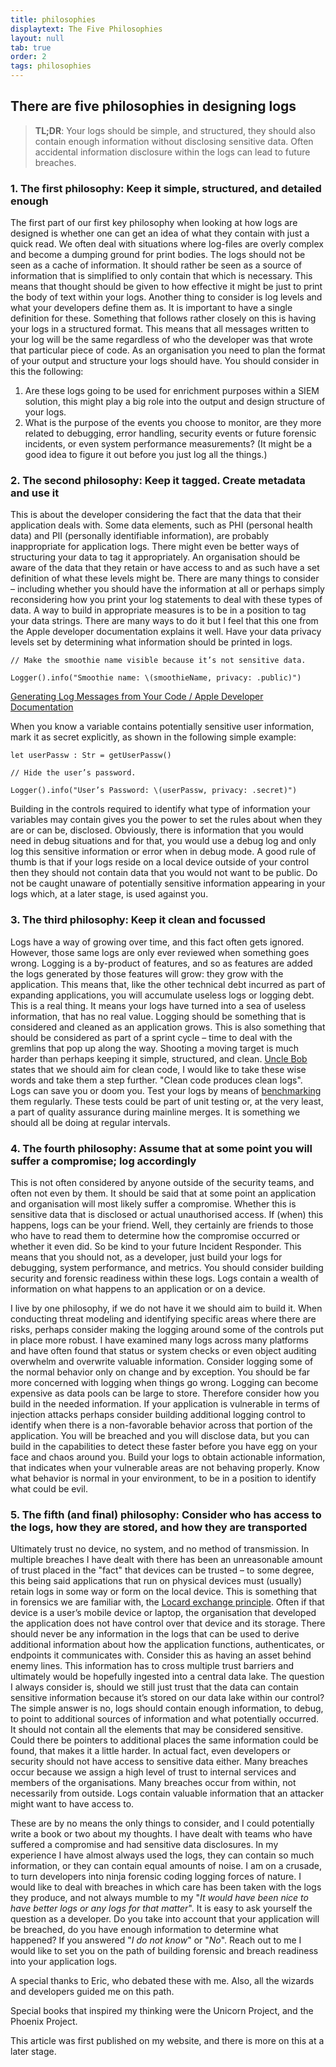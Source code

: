 ```yaml
---
title: philosophies
displaytext: The Five Philosophies
layout: null
tab: true
order: 2
tags: philosophies
---
```


## There are five philosophies in designing logs

> **TL;DR**: Your logs should be simple, and structured, they should also contain enough information without disclosing
> sensitive data. Often accidental information disclosure within the logs can lead to future breaches.

### 1. The first philosophy: Keep it simple, structured, and detailed enough

The first part of our first key philosophy when looking at how logs are designed is whether one can get an idea of what
they contain with just a quick read. We often deal with situations where log-files are overly complex and become a
dumping ground for print bodies. The logs should not be seen as a cache of information. It should rather be seen as a
source of information that is simplified to only contain that which is necessary. This means that thought should be
given to how effective it might be just to print the body of text within your logs. Another thing to consider is log
levels and what your developers define them as. It is important to have a single definition for these. Something that
follows rather closely on this is having your logs in a structured format. This means that all messages written to your
log will be the same regardless of who the developer was that wrote that particular piece of code. As an organisation
you need to plan the format of your output and structure your logs should have. You should consider in this the
following:

1. Are these logs going to be used for enrichment purposes within a SIEM solution, this might play a big role into the
   output and design structure of your logs.
1. What is the purpose of the events you choose to monitor, are they more related to debugging, error handling, security
   events or future forensic incidents, or even system performance measurements? (It might be a good idea to figure it
   out before you just log all the things.)

### 2. The second philosophy: Keep it tagged. Create metadata and use it

This is about the developer considering the fact that the data that their application deals with. Some data elements,
such as PHI (personal health data) and PII (personally identifiable information), are probably inappropriate for
application logs. There might even be better ways of structuring your data to tag it appropriately. An organisation
should be aware of the data that they retain or have access to and as such have a set definition of what these levels
might be. There are many things to consider – including whether you should have the information at all or perhaps simply
reconsidering how you print your log statements to deal with these types of data. A way to build in appropriate measures
is to be in a position to tag your data strings. There are many ways to do it but I feel that this one from the Apple
developer documentation explains it well. Have your data privacy levels set by determining what information should be
printed in logs.

```
// Make the smoothie name visible because it’s not sensitive data.

Logger().info("Smoothie name: \(smoothieName, privacy: .public)")
```

[Generating Log Messages from Your Code / Apple Developer Documentation](https://developer.apple.com/documentation/os/logging/generating_log_messages_from_your_code)

When you know a variable contains potentially sensitive user information, mark it as secret explicitly, as shown in the
following simple example:

```
let userPassw : Str = getUserPassw()

// Hide the user’s password.

Logger().info("User’s Password: \(userPassw, privacy: .secret)")
```

Building in the controls required to identify what type of information your variables may contain gives you the power to
set the rules about when they are or can be, disclosed. Obviously, there is information that you would need in debug
situations and for that, you would use a debug log and only log this sensitive information or error when in debug mode.
A good rule of thumb is that if your logs reside on a local device outside of your control then they should not contain
data that you would not want to be public. Do not be caught unaware of potentially sensitive information appearing in
your logs which, at a later stage, is used against you.

### 3. The third philosophy: Keep it clean and focussed

Logs have a way of growing over time, and this fact often gets ignored. However, those same logs are only ever reviewed
when something goes wrong. Logging is a by-product of features, and so as features are added the logs generated by those
features will grow: they grow with the application. This means that, like the other technical debt incurred as part of
expanding applications, you will accumulate useless logs or logging debt. This is a real thing. It means your logs have
turned into a sea of useless information, that has no real value. Logging should be something that is considered and
cleaned as an application grows. This is also something that should be considered as part of a sprint cycle – time to
deal with the gremlins that pop up along the way. Shooting a moving target is much harder than perhaps keeping it
simple, structured, and clean. [Uncle Bob](https://www.youtube.com/watch?v=8SMOB6k3hkM) states that we should aim for
clean code, I would like to take these wise words and take them a step further. "Clean code produces clean logs". Logs
can save you or doom you. Test your logs by means
of [benchmarking](https://owasp.org/www-project-secure-logging-benchmark/) them regularly. These tests could be part of
unit testing or, at the very least, a part of quality assurance during mainline merges. It is something we should all be
doing at regular intervals.

### 4. The fourth philosophy: Assume that at some point you will suffer a compromise; log accordingly

This is not often considered by anyone outside of the security teams, and often not even by them. It should be said that
at some point an application and organisation will most likely suffer a compromise. Whether this is sensitive data that
is disclosed or actual unauthorised access. If (when) this happens, logs can be your friend. Well, they certainly are
friends to those who have to read them to determine how the compromise occurred or whether it even did. So be kind to
your future Incident Responder. This means that you should not, as a developer, just build your logs for debugging,
system performance, and metrics. You should consider building security and forensic readiness within these logs. Logs
contain a wealth of information on what happens to an application or on a device.

I live by one philosophy, if we do not have it we should aim to build it. When conducting threat modeling and
identifying specific areas where there are risks, perhaps consider making the logging around some of the controls put in
place more robust. I have examined many logs across many platforms and have often found that status or system checks or
even object auditing overwhelm and overwrite valuable information. Consider logging some of the normal behavior only on
change and by exception. You should be far more concerned with logging when things go wrong. Logging can become
expensive as data pools can be large to store. Therefore consider how you build in the needed information. If your
application is vulnerable in terms of injection attacks perhaps consider building additional logging control to identify
when there is a non-favorable behavior across that portion of the application. You will be breached and you will
disclose data, but you can build in the capabilities to detect these faster before you have egg on your face and chaos
around you. Build your logs to obtain actionable information, that indicates when your vulnerable areas are not behaving
properly. Know what behavior is normal in your environment, to be in a position to identify what could be evil.

### 5. The fifth (and final) philosophy: Consider who has access to the logs, how they are stored, and how they are transported

Ultimately trust no device, no system, and no method of transmission. In multiple breaches I have dealt with there has
been an unreasonable amount of trust placed in the "fact" that devices can be trusted – to some degree, this being said
applications that run on physical devices must (usually) retain logs in some way or form on the local device. This is
something that in forensics we are familiar with,
the [Locard exchange principle](https://en.wikipedia.org/wiki/Locard%27s_exchange_principle). Often if that device is a
user’s mobile device or laptop, the organisation that developed the application does not have control over that device
and its storage. There should never be any information in the logs that can be used to derive additional information
about how the application functions, authenticates, or endpoints it communicates with. Consider this as having an asset
behind enemy lines. This information has to cross multiple trust barriers and ultimately would be hopefully ingested
into a central data lake. The question I always consider is, should we still just trust that the data can contain
sensitive information because it’s stored on our data lake within our control? The simple answer is no, logs should
contain enough information, to debug, to point to additional sources of information and what potentially occurred. It
should not contain all the elements that may be considered sensitive. Could there be pointers to additional places the
same information could be found, that makes it a little harder. In actual fact, even developers or security should not
have access to sensitive data either. Many breaches occur because we assign a high level of trust to internal services
and members of the organisations. Many breaches occur from within, not necessarily from outside. Logs contain valuable
information that an attacker might want to have access to.

These are by no means the only things to consider, and I could potentially write a book or two about my thoughts. I have
dealt with teams who have suffered a compromise and had sensitive data disclosures. In my experience I have almost
always used the logs, they can contain so much information, or they can contain equal amounts of noise. I am on a
crusade, to turn developers into ninja forensic coding logging forces of nature. I would like to deal with breaches in
which care has been taken with the logs they produce, and not always mumble to my "*It would have been nice to have
better logs or any logs for that matter*". It is easy to ask yourself the question as a developer. Do you take into
account that your application will be breached, do you have enough information to determine what happened? If you
answered "*I do not know*" or "*No*". Reach out to me I would like to set you on the path of building forensic and breach
readiness into your application logs.

A special thanks to Eric, who debated these with me. Also, all the wizards and developers guided me on this path.

Special books that inspired my thinking were the Unicorn Project, and the Phoenix Project.

This article was first published on my website, and there is more on this at a later stage.
